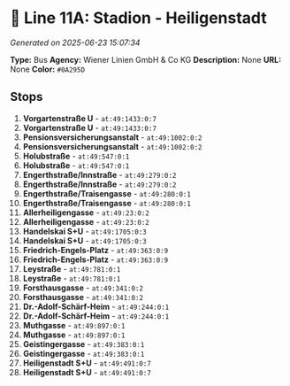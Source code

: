 # 🚌 Line 11A: Stadion - Heiligenstadt

*Generated on 2025-06-23 15:07:34*

**Type:** Bus
**Agency:** Wiener Linien GmbH & Co KG
**Description:** None
**URL:** None
**Color:** `#0A295D`

## Stops

1. **Vorgartenstraße U** - `at:49:1433:0:7`
2. **Vorgartenstraße U** - `at:49:1433:0:7`
3. **Pensionsversicherungsanstalt** - `at:49:1002:0:2`
4. **Pensionsversicherungsanstalt** - `at:49:1002:0:2`
5. **Holubstraße** - `at:49:547:0:1`
6. **Holubstraße** - `at:49:547:0:1`
7. **Engerthstraße/Innstraße** - `at:49:279:0:2`
8. **Engerthstraße/Innstraße** - `at:49:279:0:2`
9. **Engerthstraße/Traisengasse** - `at:49:280:0:1`
10. **Engerthstraße/Traisengasse** - `at:49:280:0:1`
11. **Allerheiligengasse** - `at:49:23:0:2`
12. **Allerheiligengasse** - `at:49:23:0:2`
13. **Handelskai S+U** - `at:49:1705:0:3`
14. **Handelskai S+U** - `at:49:1705:0:3`
15. **Friedrich-Engels-Platz** - `at:49:363:0:9`
16. **Friedrich-Engels-Platz** - `at:49:363:0:9`
17. **Leystraße** - `at:49:781:0:1`
18. **Leystraße** - `at:49:781:0:1`
19. **Forsthausgasse** - `at:49:341:0:2`
20. **Forsthausgasse** - `at:49:341:0:2`
21. **Dr.-Adolf-Schärf-Heim** - `at:49:244:0:1`
22. **Dr.-Adolf-Schärf-Heim** - `at:49:244:0:1`
23. **Muthgasse** - `at:49:897:0:1`
24. **Muthgasse** - `at:49:897:0:1`
25. **Geistingergasse** - `at:49:383:0:1`
26. **Geistingergasse** - `at:49:383:0:1`
27. **Heiligenstadt S+U** - `at:49:491:0:7`
28. **Heiligenstadt S+U** - `at:49:491:0:7`